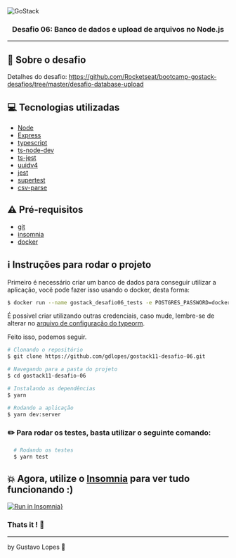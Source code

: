 <img alt="GoStack" src="https://storage.googleapis.com/golden-wind/bootcamp-gostack/header-desafios.png" />

<h3 align="center">
  Desafio 06: Banco de dados e upload de arquivos no Node.js
</h3>

---

## :rocket: Sobre o desafio

Detalhes do desafio: https://github.com/Rocketseat/bootcamp-gostack-desafios/tree/master/desafio-database-upload

## :computer: Tecnologias utilizadas

- [Node](https://nodejs.org/en/)
- [Express](https://expressjs.com/)
- [typescript](https://www.typescriptlang.org/)
- [ts-node-dev](https://www.npmjs.com/package/ts-node-dev)
- [ts-jest](https://www.npmjs.com/package/ts-jest)
- [uuidv4](https://www.npmjs.com/package/uuidv4)
- [jest](https://jestjs.io/docs/en/getting-started.html)
- [supertest](https://www.npmjs.com/package/supertest)
- [csv-parse](https://www.npmjs.com/package/csv-parse)

## :warning: Pré-requisitos

- [git](https://git-scm.com/)
- [insomnia](https://insomnia.rest/)
- [docker](https://www.docker.com/)

## :information_source: Instruções para rodar o projeto

Primeiro é necessário criar um banco de dados para conseguir utilizar a aplicação, você pode fazer isso usando o docker, desta forma:

```bash
$ docker run --name gostack_desafio06_tests -e POSTGRES_PASSWORD=docker -p 5432:5432 -d postgres
```

É possível criar utilizando outras credenciais, caso mude, lembre-se de alterar no [arquivo de configuração do typeorm](https://github.com/gdlopes/gostack11-desafio-06/blob/master/ormconfig.json).

Feito isso, podemos seguir.

```bash
# Clonando o repositório
$ git clone https://github.com/gdlopes/gostack11-desafio-06.git

# Navegando para a pasta do projeto
$ cd gostack11-desafio-06

# Instalando as dependências
$ yarn

# Rodando a aplicação
$ yarn dev:server

```

### :pencil2: Para rodar os testes, basta utilizar o seguinte comando:

```bash
  # Rodando os testes
  $ yarn test
```

## :boom: Agora, utilize o [Insomnia](https://insomnia.rest/) para ver tudo funcionando :)

[![Run in Insomnia}](https://insomnia.rest/images/run.svg)](https://insomnia.rest/run/?label=GoStack%2011%20-%20Desafio%2006&uri=https%3A%2F%2Fgithub.com%2Fgdlopes%2Fgostack11-desafio-06%2Fblob%2Fmaster%2Fdesafio06.json)

### Thats it ! :wave:

---

by Gustavo Lopes :tada:
